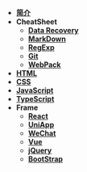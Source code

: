 <!-- docs/_sidebar.md -->

- [**简介**](./README.md)
- **CheatSheet**
  - [**Data Recovery**](./CheatSheet/INFOSEC/底层数据恢复.md)
  - [**MarkDown**](./CheatSheet/MarkDown/MarkDown.md)
  - [**RegExp**](./CheatSheet/RegExp/RegExp.md)
  - [**Git**](./CheatSheet/Git/git.md)
  - [**WebPack**](./CheatSheet/webpack/webpack.md)
- [**HTML**](./HTML/html.md)
- [**CSS**](./CSS/css.md)
- [**JavaScript**](./JavaScript/JavaScript.md)
- [**TypeScript**](./TypeScript/TypeScript.md)
- **Frame**
  - [**React**](./Frame/React/react.md)
  - [**UniApp**](./Frame/Uniapp/uniapp.md)
  - [**WeChat**](./Frame/WeChat/WeChat.md)
  - [**Vue**](./Frame/Vue/Vue.md)
  - [**jQuery**](./Frame/jQuery/jQuery.md)
  - [**BootStrap**](./Frame/Bootstrap/BootStrap.md)
